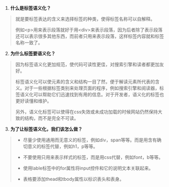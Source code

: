 1. **什么是标签语义化？**

> 就是要标签表达的含义来选择标签的种类，使得标签名称可以自解释。
> 
> 例如&lt;p>用来表示段落就好于用&lt;div>来表示段落，因为后者除了表示段落还可以表示很多其他东西，而前者只用来表示段落，这样标签内容就和标签名称一致了。

2. **为什么标签要语义化？**

> 因为标签语义化更加规范，使代码可读性更佳，对搜索引擎和读者都更加友好。
> 
> 标签语义化可以使元素的含义和结构一目了然，便于解读元素所代表的含义。对于一些根据标签类别来处理页面的程序，例如搜索引擎和阅读器，标签语义化可以帮助它们迅速找到有用的信息。对于开发者，语义化的标签也更好读懂和维护。
> 
> 另外，语义化标签可以使得在css失效或未成功加载的时候网站仍然保持大致的结构，而不是完全不可读。

3. **为了让标签语义化，我们该怎么做？**

> * 尽量少使用通用而无意义的标签，例如div，span等等。而是用含有确切意义的标签代替，例如h1，p等等。
> 
> * 不要使用只用来表示样式的标签，而是用css代替，例如font，b等等。
> 
> * 使用lable标签中的for属性将input控件和它的说明文本关联起来。
> 
> * 表格要添加thead和tbody属性以标识表头和表身。